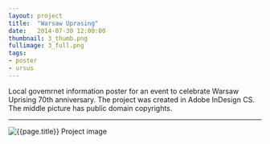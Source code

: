```yaml
---
layout: project
title:  "Warsaw Uprasing"
date:   2014-07-30 12:00:00
thumbnail: 3_thumb.png
fullimage: 3_full.png
tags:
- poster
- ursus
---
```


Local govemrnet information poster for an event to celebrate Warsaw Uprising 70th anniversary.
The project was
created in Adobe InDesign CS. The middle picture has public domain
copyrights. 

---


![{{page.title}} Project image](/assets/images/{{page.fullimage}})
